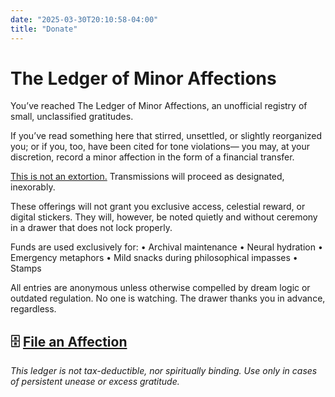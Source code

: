 ```yaml
---
date: "2025-03-30T20:10:58-04:00"
title: "Donate"
---
```


# The Ledger of Minor Affections

You’ve reached The Ledger of Minor Affections, an unofficial registry of small, unclassified gratitudes.

If you’ve read something here that stirred, unsettled, or slightly reorganized you; or if you, too, have been cited for tone violations— you may, at your discretion, record a minor affection in the form of a financial transfer.

[This is not an extortion.](https://ko-fi.com/zachfoss)
Transmissions will proceed as designated, inexorably.

These offerings will not grant you exclusive access, celestial reward, or digital stickers. They will, however, be noted quietly and without ceremony in a drawer that does not lock properly.

Funds are used exclusively for:
	•	Archival maintenance
	•	Neural hydration
	•	Emergency metaphors
	•	Mild snacks during philosophical impasses
	•	Stamps

All entries are anonymous unless otherwise compelled by dream logic or outdated regulation. No one is watching. The drawer thanks you in advance, regardless.

## 🗄️ [File an Affection](https://ko-fi.com/zachfoss)

*This ledger is not tax-deductible, nor spiritually binding. Use only in cases of persistent unease or excess gratitude.*